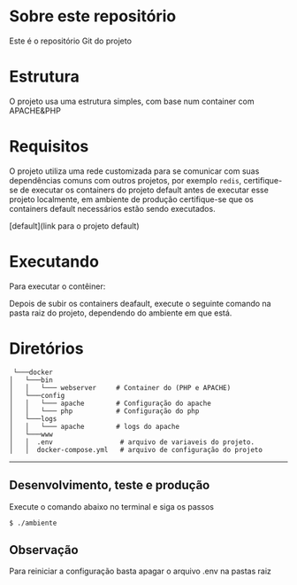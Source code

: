 # Sobre este repositório

Este é o repositório Git do projeto

# Estrutura
O projeto usa uma estrutura simples, com base num container com APACHE&PHP

# Requisitos

O projeto utiliza uma rede customizada para se comunicar com suas dependências comuns com outros projetos, por exemplo `redis`, certifique-se de executar os containers do projeto default antes de executar esse projeto localmente, em ambiente de produção certifique-se que os containers default necessários estão sendo executados.

[default](link para o projeto default)

# Executando
Para executar o contêiner:

Depois de subir os containers deafault, execute o seguinte comando na pasta raiz do projeto, dependendo do ambiente em que está.


# Diretórios
```
 └───docker
│   └───bin
│   │   └─── webserver     # Container do (PHP e APACHE)
│   └───config
│   │   └─── apache        # Configuração do apache
│   │   └─── php           # Configuração do php
│   └───logs
│   │   └─── apache        # logs do apache
│   └───www 
│   │  .env                 # arquivo de variaveis do projeto. 
│   │  docker-compose.yml   # arquivo de configuração do projeto
```
---

## Desenvolvimento, teste e produção

Execute o comando abaixo no terminal e siga os passos
```
$ ./ambiente
```

## Observação
Para reiniciar a configuração basta apagar o arquivo .env na pastas raiz
